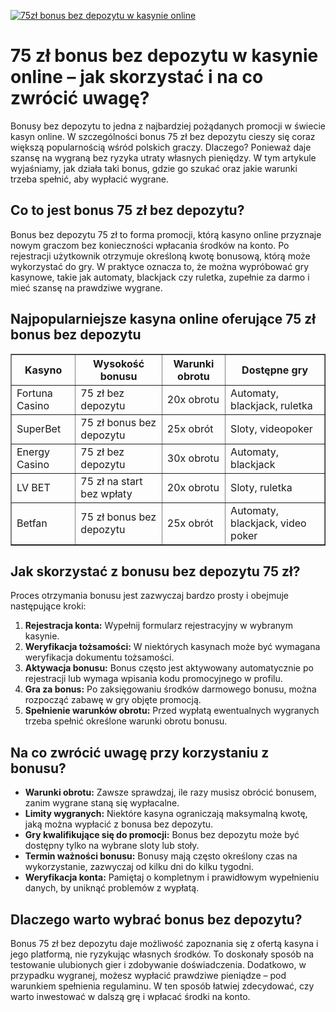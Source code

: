 [![75zł bonus bez depozytu w kasynie online](https://123-caf.pages.dev/gitsignup.png)](https://vrmoo.ru/Bt82HjjY)

<h1>75 zł bonus bez depozytu w kasynie online – jak skorzystać i na co zwrócić uwagę?</h1> <p>Bonusy bez depozytu to jedna z najbardziej pożądanych promocji w świecie kasyn online. W szczególności bonus 75 zł bez depozytu cieszy się coraz większą popularnością wśród polskich graczy. Dlaczego? Ponieważ daje szansę na wygraną bez ryzyka utraty własnych pieniędzy. W tym artykule wyjaśniamy, jak działa taki bonus, gdzie go szukać oraz jakie warunki trzeba spełnić, aby wypłacić wygrane.</p>  <h2>Co to jest bonus 75 zł bez depozytu?</h2> <p>Bonus bez depozytu 75 zł to forma promocji, którą kasyno online przyznaje nowym graczom bez konieczności wpłacania środków na konto. Po rejestracji użytkownik otrzymuje określoną kwotę bonusową, którą może wykorzystać do gry. W praktyce oznacza to, że można wypróbować gry kasynowe, takie jak automaty, blackjack czy ruletka, zupełnie za darmo i mieć szansę na prawdziwe wygrane.</p>  <h2>Najpopularniejsze kasyna online oferujące 75 zł bonus bez depozytu</h2> <table border="1" cellpadding="8" cellspacing="0">   <thead>     <tr>       <th>Kasyno</th>       <th>Wysokość bonusu</th>       <th>Warunki obrotu</th>       <th>Dostępne gry</th>     </tr>   </thead>   <tbody>     <tr>       <td>Fortuna Casino</td>       <td>75 zł bez depozytu</td>       <td>20x obrotu</td>       <td>Automaty, blackjack, ruletka</td>     </tr>     <tr>       <td>SuperBet</td>       <td>75 zł bonus bez depozytu</td>       <td>25x obrót</td>       <td>Sloty, videopoker</td>     </tr>     <tr>       <td>Energy Casino</td>       <td>75 zł bez depozytu</td>       <td>30x obrotu</td>       <td>Automaty, blackjack</td>     </tr>     <tr>       <td>LV BET</td>       <td>75 zł na start bez wpłaty</td>       <td>20x obrotu</td>       <td>Sloty, ruletka</td>     </tr>     <tr>       <td>Betfan</td>       <td>75 zł bonus bez depozytu</td>       <td>25x obrót</td>       <td>Automaty, blackjack, video poker</td>     </tr>   </tbody> </table>  <h2>Jak skorzystać z bonusu bez depozytu 75 zł?</h2> <p>Proces otrzymania bonusu jest zazwyczaj bardzo prosty i obejmuje następujące kroki:</p> <ol>   <li><strong>Rejestracja konta:</strong> Wypełnij formularz rejestracyjny w wybranym kasynie.</li>   <li><strong>Weryfikacja tożsamości:</strong> W niektórych kasynach może być wymagana weryfikacja dokumentu tożsamości.</li>   <li><strong>Aktywacja bonusu:</strong> Bonus często jest aktywowany automatycznie po rejestracji lub wymaga wpisania kodu promocyjnego w profilu.</li>   <li><strong>Gra za bonus:</strong> Po zaksięgowaniu środków darmowego bonusu, można rozpocząć zabawę w gry objęte promocją.</li>   <li><strong>Spełnienie warunków obrotu:</strong> Przed wypłatą ewentualnych wygranych trzeba spełnić określone warunki obrotu bonusu.</li> </ol>  <h2>Na co zwrócić uwagę przy korzystaniu z bonusu?</h2> <ul>   <li><strong>Warunki obrotu:</strong> Zawsze sprawdzaj, ile razy musisz obrócić bonusem, zanim wygrane staną się wypłacalne.</li>   <li><strong>Limity wygranych:</strong> Niektóre kasyna ograniczają maksymalną kwotę, jaką można wypłacić z bonusa bez depozytu.</li>   <li><strong>Gry kwalifikujące się do promocji:</strong> Bonus bez depozytu może być dostępny tylko na wybrane sloty lub stoły.</li>   <li><strong>Termin ważności bonusu:</strong> Bonusy mają często określony czas na wykorzystanie, zazwyczaj od kilku dni do kilku tygodni.</li>   <li><strong>Weryfikacja konta:</strong> Pamiętaj o kompletnym i prawidłowym wypełnieniu danych, by uniknąć problemów z wypłatą.</li> </ul>  <h2>Dlaczego warto wybrać bonus bez depozytu?</h2> <p>Bonus 75 zł bez depozytu daje możliwość zapoznania się z ofertą kasyna i jego platformą, nie ryzykując własnych środków. To doskonały sposób na testowanie ulubionych gier i zdobywanie doświadczenia. Dodatkowo, w przypadku wygranej, możesz wypłacić prawdziwe pieniądze – pod warunkiem spełnienia regulaminu. W ten sposób łatwiej zdecydować, czy warto inwestować w dalszą grę i wpłacać środki na konto.</p>